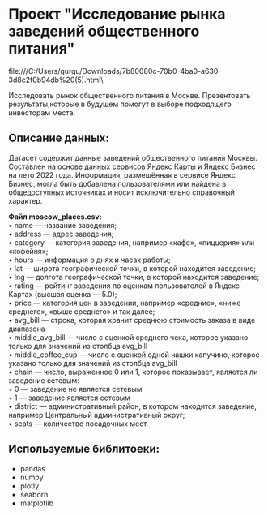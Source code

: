 # Проект "Исследование рынка заведений общественного питания"
file:///C:/Users/gurgu/Downloads/7b80080c-70b0-4ba0-a630-3d8c2f0b94db%20(5).html\

Исследовать рынок общественного питания в Москве.
Презентовать результаты,которые в будущем помогут в выборе подходящего инвесторам места.

## Описание данных:
Датасет содержит данные заведений общественного питания Москвы. \
Составлен на основе данных сервисов Яндекс Карты и Яндекс Бизнес на лето 2022 года. Информация, размещённая в сервисе Яндекс Бизнес, могла быть добавлена пользователями или найдена в общедоступных источниках и носит исключительно справочный характер.

**Файл moscow_places.csv:**\
• name — название заведения;\
• address — адрес заведения;\
• category — категория заведения, например «кафе», «пиццерия» или «кофейня»;\
• hours — информация о днях и часах работы;\
• lat — широта географической точки, в которой находится заведение;\
• lng — долгота географической точки, в которой находится заведение;\
• rating — рейтинг заведения по оценкам пользователей в Яндекс Картах (высшая оценка — 5.0);\
• price — категория цен в заведении, например «средние», «ниже среднего», «выше среднего» и так далее;\
• avg_bill — строка, которая хранит среднюю стоимость заказа в виде диапазона\
• middle_avg_bill — число с оценкой среднего чека, которое указано только для значений из столбца avg_bill\
• middle_coffee_cup — число с оценкой одной чашки капучино, которое указано только для значений из столбца avg_bill\
• chain — число, выраженное 0 или 1, которое показывает, является ли заведение сетевым:\
◦ 0 — заведение не является сетевым\
◦ 1 — заведение является сетевым\
• district — административный район, в котором находится заведение, например Центральный административный округ;\
• seats — количество посадочных мест.
## Используемые библитоеки:
- pandas
- numpy
- plotly
- seaborn
- matplotlib

